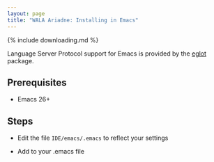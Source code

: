 ```yaml
---
layout: page
title: "WALA Ariadne: Installing in Emacs"
---
```


{% include downloading.md %}

 Language Server Protocol support for Emacs is provided by the
 [eglot](https://github.com/joaotavora/eglot) package.
 
## Prerequisites

* Emacs 26+

## Steps

* Edit the file `IDE/emacs/.emacs` to reflect your settings

* Add to your .emacs file
